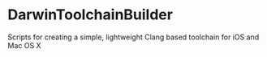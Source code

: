 DarwinToolchainBuilder
======================

Scripts for creating a simple, lightweight Clang based toolchain for iOS and Mac OS X
